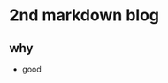 <!--
@title: second test blog
@dest: second.html
@abstract: just a test
    second test
-->

# 2nd markdown blog

## why

* good